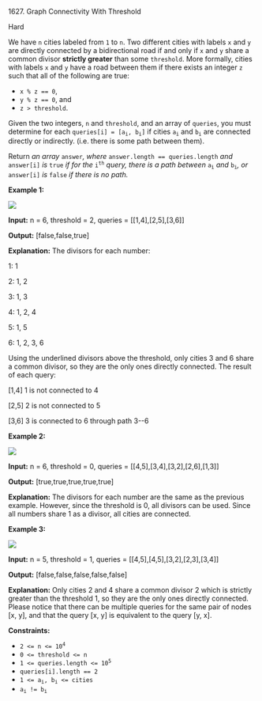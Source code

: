 1627\. Graph Connectivity With Threshold

Hard

We have `n` cities labeled from `1` to `n`. Two different cities with labels `x` and `y` are directly connected by a bidirectional road if and only if `x` and `y` share a common divisor **strictly greater** than some `threshold`. More formally, cities with labels `x` and `y` have a road between them if there exists an integer `z` such that all of the following are true:

*   `x % z == 0`,
*   `y % z == 0`, and
*   `z > threshold`.

Given the two integers, `n` and `threshold`, and an array of `queries`, you must determine for each <code>queries[i] = [a<sub>i</sub>, b<sub>i</sub>]</code> if cities <code>a<sub>i</sub></code> and <code>b<sub>i</sub></code> are connected directly or indirectly. (i.e. there is some path between them).

Return _an array_ `answer`_, where_ `answer.length == queries.length` _and_ `answer[i]` _is_ `true` _if for the_ <code>i<sup>th</sup></code> _query, there is a path between_ <code>a<sub>i</sub></code> _and_ <code>b<sub>i</sub></code>_, or_ `answer[i]` _is_ `false` _if there is no path._

**Example 1:**

![](https://leetcode-in-java.github.io/src/main/java/g1601_1700/s1627_graph_connectivity_with_threshold/ex1.jpg)

**Input:** n = 6, threshold = 2, queries = [[1,4],[2,5],[3,6]]

**Output:** [false,false,true]

**Explanation:** The divisors for each number: 

1: 1 

2: 1, 2 

3: 1, 3 

4: 1, 2, 4 

5: 1, 5 

6: 1, 2, 3, 6 

Using the underlined divisors above the threshold, only cities 3 and 6 share a common divisor, so they are the only ones directly connected. The result of each query: 

[1,4] 1 is not connected to 4 

[2,5] 2 is not connected to 5 

[3,6] 3 is connected to 6 through path 3--6

**Example 2:**

![](https://leetcode-in-java.github.io/src/main/java/g1601_1700/s1627_graph_connectivity_with_threshold/tmp.jpg)

**Input:** n = 6, threshold = 0, queries = [[4,5],[3,4],[3,2],[2,6],[1,3]]

**Output:** [true,true,true,true,true]

**Explanation:** The divisors for each number are the same as the previous example. However, since the threshold is 0, all divisors can be used. Since all numbers share 1 as a divisor, all cities are connected.

**Example 3:**

![](https://leetcode-in-java.github.io/src/main/java/g1601_1700/s1627_graph_connectivity_with_threshold/ex3.jpg)

**Input:** n = 5, threshold = 1, queries = [[4,5],[4,5],[3,2],[2,3],[3,4]]

**Output:** [false,false,false,false,false]

**Explanation:** Only cities 2 and 4 share a common divisor 2 which is strictly greater than the threshold 1, so they are the only ones directly connected. Please notice that there can be multiple queries for the same pair of nodes [x, y], and that the query [x, y] is equivalent to the query [y, x].

**Constraints:**

*   <code>2 <= n <= 10<sup>4</sup></code>
*   `0 <= threshold <= n`
*   <code>1 <= queries.length <= 10<sup>5</sup></code>
*   `queries[i].length == 2`
*   <code>1 <= a<sub>i</sub>, b<sub>i</sub> <= cities</code>
*   <code>a<sub>i</sub> != b<sub>i</sub></code>